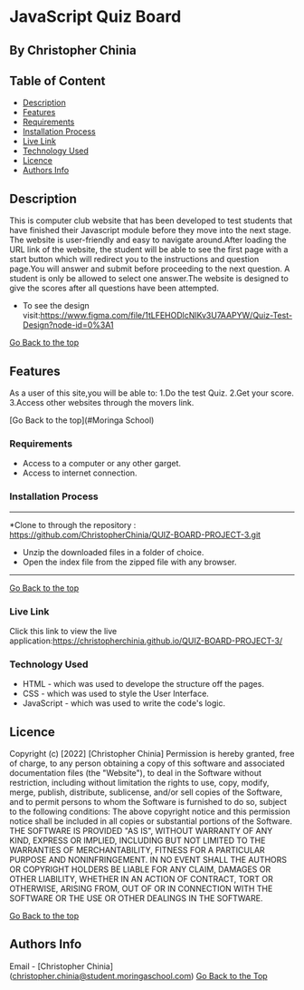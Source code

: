 # JavaScript Quiz Board

## By Christopher Chinia


## Table of Content
- [Description](#description)
 - [Features](#features)
 - [Requirements](#requirements)
 - [Installation Process](#installation-Process)
 - [Live Link](#Live-Link)
 - [Technology  Used](#technology-Used)
 - [Licence](#licence)
 - [Authors Info](#Authors-Info)

 ## Description

This is computer club website that has been developed to test students that have finished their Javascript module before they move into the next stage. The website is user-friendly and easy to navigate around.After loading the URL link of the website, the student will be able to see the first page with a start button which will redirect you to the instructions and question page.You will answer and submit before proceeding to the next question. A student is only be allowed to select one answer.The website is designed to give the scores after all questions have been attempted.

* To see the design visit:https://www.figma.com/file/1tLFEHODlcNlKv3U7AAPYW/Quiz-Test-Design?node-id=0%3A1

[Go Back to the top](#Moringa-School)


## Features
As a user of this site,you will be able to:
1.Do the test Quiz.
2.Get your score.
3.Access other websites through the movers link.

[Go Back to the top](#Moringa School)

### Requirements

 * Access to  a computer or any other garget.
 * Access to internet connection.

 ### Installation Process
 ****
 *Clone to through the repository : https://github.com/ChristopherChinia/QUIZ-BOARD-PROJECT-3.git
 * Unzip the downloaded files in a folder of choice.
* Open the index file from the zipped file with any browser.
 ****

  [Go Back to the top](#Moringa-School)
### Live Link

 Click this link to view the live application:https://christopherchinia.github.io/QUIZ-BOARD-PROJECT-3/  

 ### Technology  Used
* HTML - which was used to develope the structure off the pages.
* CSS - which was used to style the User Interface.
* JavaScript - which was used to write the code's logic.

## Licence

Copyright (c) [2022] [Christopher Chinia]
Permission is hereby granted, free of charge, to any person obtaining a copy
of this software and associated documentation files (the "Website"), to deal
in the Software without restriction, including without limitation the rights
to use, copy, modify, merge, publish, distribute, sublicense, and/or sell
copies of the Software, and to permit persons to whom the Software is
furnished to do so, subject to the following conditions:
The above copyright notice and this permission notice shall be included in all
copies or substantial portions of the Software.
THE SOFTWARE IS PROVIDED "AS IS", WITHOUT WARRANTY OF ANY KIND, EXPRESS OR
IMPLIED, INCLUDING BUT NOT LIMITED TO THE WARRANTIES OF MERCHANTABILITY,
FITNESS FOR A PARTICULAR PURPOSE AND NONINFRINGEMENT. IN NO EVENT SHALL THE
AUTHORS OR COPYRIGHT HOLDERS BE LIABLE FOR ANY CLAIM, DAMAGES OR OTHER
LIABILITY, WHETHER IN AN ACTION OF CONTRACT, TORT OR OTHERWISE, ARISING FROM,
OUT OF OR IN CONNECTION WITH THE SOFTWARE OR THE USE OR OTHER DEALINGS IN THE
SOFTWARE.

[Go Back to the top](#moringa-school)

## Authors Info
Email - [Christopher Chinia]
(christopher.chinia@student.moringaschool.com)
[Go Back to the Top](#moringa-school)